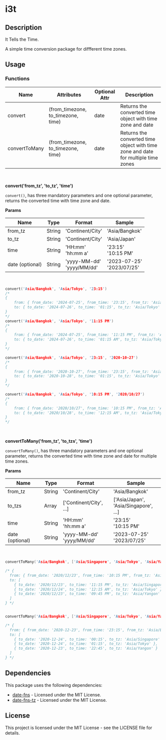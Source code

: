 # i3t

## Description

It Tells the Time.

A simple time conversion package for diffferent time zones.

## Usage

### Functions

| Name          | Attributes                         | Optional Attr | Description                                                                       |
| ------------- | ---------------------------------- | ------------- | --------------------------------------------------------------------------------- |
| convert       | (from_timezone, to_timezone, time) | date          | Returns the converted time object with time zone and date                         |
| convertToMany | (from_timezone, to_timezone, time) | date          | Returns the converted time object with time zone and date for multiple time zones |

<br>

**convert('from_tz', 'to_tz', 'time')**

`convert()`, has three mandatory parameters and one optional parameter, returns the converted time with time zone and date.

**Params**

| Name            | Type   | Format                         | Sample                         |
| --------------- | ------ | ------------------------------ | ------------------------------ |
| from_tz         | String | 'Continent/City'               | 'Asia/Bangkok'                 |
| to_tz           | String | 'Continent/City'               | 'Asia/Japan'                   |
| time            | String | 'HH:mm' <br> 'hh:mm a'         | '23:15' <br> '10:15 PM'        |
| date (optional) | String | 'yyyy-MM-dd' <br> 'yyyy/MM/dd' | '2023-07-25' <br> '2023/07/25' |

<br>

```c
convert('Asia/Bangkok', 'Asia/Tokyo', '23:15')
/*
{
    from: { from_date: '2024-07-25', from_time: '23:15', from_tz: 'Asia/Bangkok' },
    to: { to_date: '2024-07-26', to_time: '01:15', to_tz: 'Asia/Tokyo' }
}
*/
convert('Asia/Bangkok', 'Asia/Tokyo', '11:15 PM')
/*
{
    from: { from_date: '2024-07-25', from_time: '11:15 PM', from_tz: 'Asia/Bangkok' },
    to: { to_date: '2024-07-26', to_time: '01:15 AM', to_tz: 'Asia/Tokyo' }
}
*/

convert('Asia/Bangkok', 'Asia/Tokyo', '23:15', '2020-10-27')
/*
{
    from: { from_date: '2020-10-27', from_time: '23:15', from_tz: 'Asia/Bangkok' },
    to: { to_date: '2020-10-28', to_time: '01:15', to_tz: 'Asia/Tokyo' }
}
*/

convert('Asia/Bangkok', 'Asia/Tokyo', '10:15 PM', '2020/10/27')
/*
{
    from: { from_date: '2020/10/27', from_time: '10:15 PM', from_tz: 'Asia/Bangkok' },
    to: { to_date: '2020/10/28', to_time: '12:15 AM', to_tz: 'Asia/Tokyo' }
}
*/

```

<br>

**convertToMany('from_tz', 'to_tzs', 'time')**

`convertToMany()`, has three mandatory parameters and one optional parameter, returns the converted time with time zone and date for multiple time zones.

**Params**

| Name            | Type   | Format                         | Sample                                    |
| --------------- | ------ | ------------------------------ | ----------------------------------------- |
| from_tz         | String | 'Continent/City'               | 'Asia/Bangkok'                            |
| to_tzs          | Array  | ['Continent/City', ...]        | ['Asia/Japan', <br>'Asia/Singapore', ...] |
| time            | String | 'HH:mm' <br> 'hh:mm a'         | '23:15' <br> '10:15 PM'                   |
| date (optional) | String | 'yyyy-MM-dd' <br> 'yyyy/MM/dd' | '2023-07-25' <br> '2023/07/25'            |

<br>

```c
convertToMany('Asia/Bangkok', ['Asia/Singapore', 'Asia/Tokyo', 'Asia/Yangon'], '10:15 PM', '2020/12/23')

/* {
  from: { from_date: '2020/12/23', from_time: '10:15 PM', from_tz: 'Asia/Bangkok' },
  to: [
    { to_date: '2020/12/23', to_time: '11:15 PM', to_tz: 'Asia/Singapore' },
    { to_date: '2020/12/24', to_time: '12:15 AM', to_tz: 'Asia/Tokyo' },
    { to_date: '2020/12/23', to_time: '09:45 PM', to_tz: 'Asia/Yangon' }
  ]
} */


convertToMany('Asia/Bangkok', ['Asia/Singapore', 'Asia/Tokyo', 'Asia/Yangon'], '23:15', '2020-12-23')

/* {
  from: { from_date: '2020-12-23', from_time: '23:15', from_tz: 'Asia/Bangkok' },
  to: [
    { to_date: '2020-12-24', to_time: '00:15', to_tz: 'Asia/Singapore' },
    { to_date: '2020-12-24', to_time: '01:15', to_tz: 'Asia/Tokyo' },
    { to_date: '2020-12-23', to_time: '22:45', to_tz: 'Asia/Yangon' }
  ]
} */

```

## Dependencies

This package uses the following dependencies:

- [date-fns](https://github.com/date-fns/date-fns) - Licensed under the MIT License.
- [date-fns-tz](https://github.com/marnusw/date-fns-tz) - Licensed under the MIT License.

## License

This project is licensed under the MIT License - see the LICENSE file for details.
